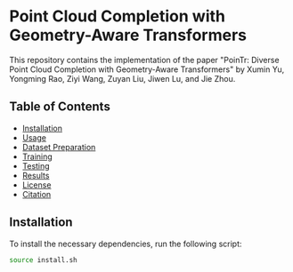 

# Point Cloud Completion with Geometry-Aware Transformers

This repository contains the implementation of the paper "PoinTr: Diverse Point Cloud Completion with Geometry-Aware Transformers" by Xumin Yu, Yongming Rao, Ziyi Wang, Zuyan Liu, Jiwen Lu, and Jie Zhou.

## Table of Contents

- [Installation](#installation)
- [Usage](#usage)
- [Dataset Preparation](#dataset-preparation)
- [Training](#training)
- [Testing](#testing)
- [Results](#results)
- [License](#license)
- [Citation](#citation)

## Installation

To install the necessary dependencies, run the following script:

```sh
source install.sh
